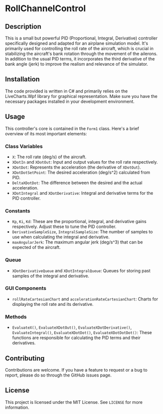 # RollChannelControl

## Description
This is a small but powerful PID (Proportional, Integral, Derivative) controller specifically designed and adapted for an airplane simulation model. It's primarily used for controlling the roll rate of the aircraft, which is crucial in stabilizing the aircraft's bank rotation through the movement of the ailerons. In addition to the usual PID terms, it incorporates the third derivative of the bank angle (jerk) to improve the realism and relevance of the simulator.

## Installation
The code provided is written in C# and primarily relies on the LiveCharts.Wpf library for graphical representation. Make sure you have the necessary packages installed in your development environment.

## Usage

This controller's core is contained in the `Form1` class. Here's a brief overview of its most important elements:

### Class Variables
- `X`: The roll rate (deg/s) of the aircraft.
- `XDotIn` and `XDotOut`: Input and output values for the roll rate respectively.
- `XDotDot`: Represents the acceleration (the derivative of `XDotOut`).
- `XDotDotSetPoint`: The desired acceleration (deg/s^2) calculated from PID.
- `DeltaXDotDot`: The difference between the desired and the actual acceleration.
- `XDotIntegral` and `XDotDerivative`: Integral and derivative terms for the PID controller.

### Constants
- `Kp`, `Ki`, `Kd`: These are the proportional, integral, and derivative gains respectively. Adjust these to tune the PID controller.
- `DerivativeSampleSize`, `IntegralSampleSize`: The number of samples to use when calculating the integral and derivative.
- `maxAngularJerk`: The maximum angular jerk (deg/s^3) that can be expected of the aircraft.

### Queue
- `XDotDerivativeQueue` and `XDotIntegralQueue`: Queues for storing past samples of the integral and derivative.

### GUI Components
- `rollRateCartesianChart` and `accelerationRateCartesianChart`: Charts for displaying the roll rate and its derivative.

### Methods
- `EvaluateX()`, `EvaluateXDotOut()`, `EvaluateXDotDerivative()`, `EvaluateIntegral()`, `EvaluateXDotDot()`, `EvaluateXDotDotDot()`: These functions are responsible for calculating the PID terms and their derivatives.

## Contributing
Contributions are welcome. If you have a feature to request or a bug to report, please do so through the GitHub issues page.

## License
This project is licensed under the MIT License. See `LICENSE` for more information.
